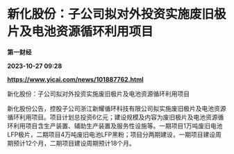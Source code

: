 # 新化股份：子公司拟对外投资实施废旧极片及电池资源循环利用项目
**第一财经**

**2023-10-27 09:28**

**https://www.yicai.com/news/101887762.html**

新化股份：子公司拟对外投资实施废旧极片及电池资源循环利用项目

新化股份公告，控股子公司浙江新耀循环科技有限公司拟实施废旧极片及电池资源循环利用项目。项目计划总投资6亿元；建设规模及内容为废旧极片及电池资源循环利用项目含生产装置、辅助生产装置及服务性设施等。一期项目1万吨废旧电池LFP极片，二期项目4万吨废旧电池LFP黑粉；项目分两期建设，一期项目建设周期预计12个月，二期项目建设周期预计18个月。